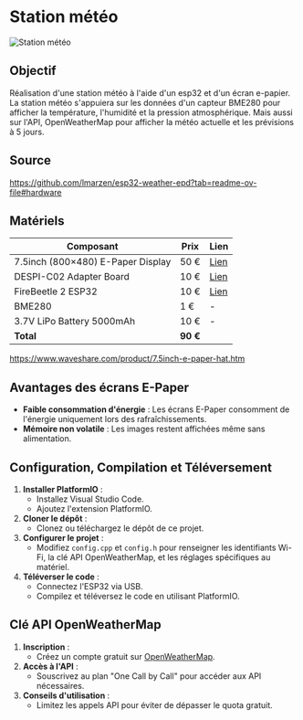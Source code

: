 # Station météo

![Station météo](https://github.com/lmarzen/esp32-weather-epd/blob/main/showcase/demo-london.jpg?raw=true)

## Objectif

Réalisation d'une station météo à l'aide d'un esp32 et d'un écran e-papier. 
La station météo s'appuiera sur les données d'un capteur BME280 pour afficher la température, l'humidité et la pression atmosphérique.
Mais aussi sur l'API, OpenWeatherMap pour afficher la météo actuelle et les prévisions à 5 jours.

## Source

https://github.com/lmarzen/esp32-weather-epd?tab=readme-ov-file#hardware


## Matériels

| **Composant**                     | **Prix** | **Lien**                                                                                            |
|-----------------------------------|----------|-----------------------------------------------------------------------------------------------------|
| 7.5inch (800×480) E-Paper Display | 50 €     | [Lien](https://fr.aliexpress.com/item/1005002870223620.html?gatewayAdapt=glo2fra4itemAdapt) |
| DESPI-C02 Adapter Board           | 10 €     | [Lien](https://www.aliexpress.us/item/1005004633084221.html?gatewayAdapt=4itemAdapt)       |
| FireBeetle 2 ESP32                | 10 €     | [Lien](https://www.dfrobot.com/product-2195.html)                                            |
| BME280                            | 1 €      | -                                                                                                   |
| 3.7V LiPo Battery 5000mAh         | 10 €     | -                                                                                                   |
| **Total**                         | **90 €** |                                                                                                     |

https://www.waveshare.com/product/7.5inch-e-paper-hat.htm

## Avantages des écrans E-Paper

- **Faible consommation d'énergie** : Les écrans E-Paper consomment de l'énergie uniquement lors des rafraîchissements.
- **Mémoire non volatile** : Les images restent affichées même sans alimentation.


## Configuration, Compilation et Téléversement

1. **Installer PlatformIO** :
    - Installez Visual Studio Code.
    - Ajoutez l'extension PlatformIO.
2. **Cloner le dépôt** :
    - Clonez ou téléchargez le dépôt de ce projet.
3. **Configurer le projet** :
    - Modifiez `config.cpp` et `config.h` pour renseigner les identifiants Wi-Fi, la clé API OpenWeatherMap, et les réglages spécifiques au matériel.
4. **Téléverser le code** :
    - Connectez l'ESP32 via USB.
    - Compilez et téléversez le code en utilisant PlatformIO.


## Clé API OpenWeatherMap

1. **Inscription** :
    - Créez un compte gratuit sur [OpenWeatherMap](https://openweathermap.org/api).
2. **Accès à l'API** :
    - Souscrivez au plan "One Call by Call" pour accéder aux API nécessaires.
3. **Conseils d'utilisation** :
    - Limitez les appels API pour éviter de dépasser le quota gratuit.